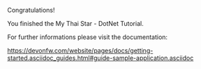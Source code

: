 Congratulations! 

You finished the My Thai Star - DotNet Tutorial.

For further informations please visit the documentation: 

https://devonfw.com/website/pages/docs/getting-started.asciidoc_guides.html#guide-sample-application.asciidoc
